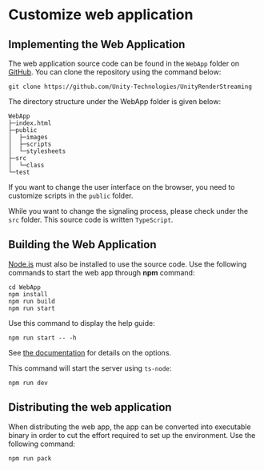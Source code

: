 # Customize web application

## Implementing the Web Application

The web application source code can be found in the `WebApp` folder on [GitHub](https://github.com/Unity-Technologies/UnityRenderStreaming). You can clone the repository using the command below:

```shell
git clone https://github.com/Unity-Technologies/UnityRenderStreaming
```

The directory structure under the WebApp folder is given below:

```shell
WebApp
├─index.html
├─public
│  ├─images
│  ├─scripts
│  └─stylesheets
├─src
│  └─class
└─test
```

If you want to change the user interface on the browser, you need to customize scripts in the `public` folder.

While you want to change the signaling process, please check under the `src` folder. This source code is written `TypeScript`.

## Building the Web Application
[Node.js](https://nodejs.org/) must also be installed to use the source code.
Use the following commands to start the web app through **npm** command:

```shell
cd WebApp
npm install
npm run build
npm run start
```

Use this command to display the help guide: 

```shell
npm run start -- -h
```

See [the documentation](webapp.md) for details on the options.

This command will start the server using `ts-node`: 

```shell
npm run dev
```

## Distributing the web application

When distributing the web app, the app can be converted into executable binary in order to cut the effort required to set up the environment. Use the following command: 

```shell
npm run pack
```